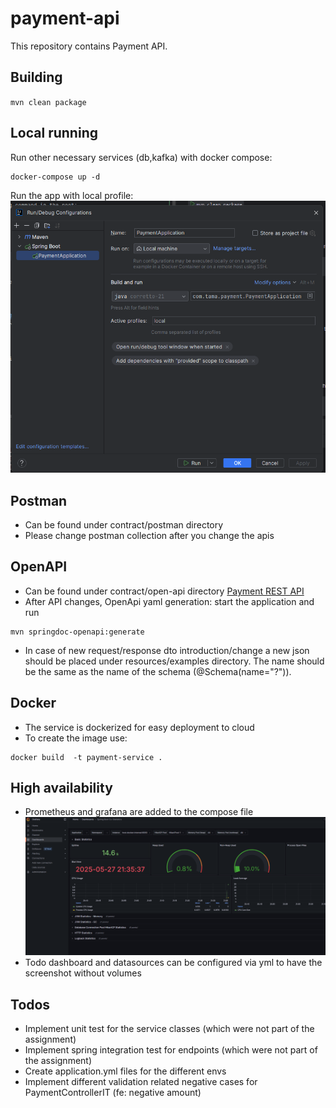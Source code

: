 # payment-api

This repository contains Payment API.

## Building

`mvn clean package`

## Local running

Run other necessary services (db,kafka) with docker compose:
```shell
docker-compose up -d
```

Run the app with local profile:
![img.png](img.png)

## Postman
- Can be found under contract/postman directory
- Please change postman collection after you change the apis

## OpenAPI
- Can be found under contract/open-api directory
[Payment REST API](http://localhost:8080/swagger-ui.html)
- After API changes, OpenApi yaml generation: start the application and run
```shell
mvn springdoc-openapi:generate
```
- In case of new request/response dto introduction/change a new json should be placed under resources/examples directory. The name should be the same as the name of the schema (@Schema(name="?")).

## Docker
- The service is dockerized for easy deployment to cloud
- To create the image use:
```shell
docker build  -t payment-service .  
```

## High availability
- Prometheus and grafana are added to the compose file
![img_1.png](img_1.png)
- Todo dashboard and datasources can be configured via yml to have the screenshot without volumes


## Todos
- Implement unit test for the service classes (which were not part of the assignment)
- Implement spring integration test for endpoints (which were not part of the assignment)
- Create application.yml files for the different envs
- Implement different validation related negative cases for PaymentControllerIT (fe: negative amount)
